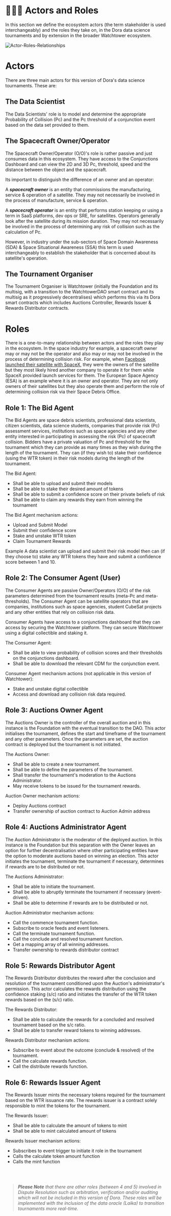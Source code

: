 # 🧑‍🤝‍🧑 Actors and Roles

In this section we define the ecosystem actors (the term stakeholder is used interchangeably) and the roles they take on, in the Dora data science tournaments and by extension in the broader Watchtower ecosystem.

![Actor-Roles-Relationships](img/actor-role-relationship.png)


# Actors
There are three main actors for this version of Dora's data science tournaments. These are:

## The Data Scientist
The Data Scientists' role is to model and determine the appropriate Probability of Collision (Pc) and the Pc threshold of a conjunction event based on the data set provided to them.

## The Spacecraft Owner/Operator
The Spacecraft Owner/Operator (O/O)'s role is rather passive and just consumes data in this ecosystem. They have access to the Conjunctions Dashboard and can view the 2D and 3D Pc, threshold, speed and the distance between the object and the spacecraft. 

Its important to distinguish the difference of an owner and an operator:

A _**spacecraft owner**_ is an entity that commissions the manufacturing, service & operation of a satellite. They may not necessarily be involved in the process of manufacture, service & operation.

A _**spacecraft operator**_ is an entity that performs station keeping or using a term in SaaS platforms, dev ops or SRE, for satellites. Operators generally look after the satellite during its mission duration. They may not necessarily be involved in the process of determining any risk of collision such as the calculation of Pc.

However, in industry under the sub-sectors of Space Domain Awareness (SDA) & Space Situational Awareness (SSA) this term is used interchangeably to establish the stakeholder that is concerned about its satellite's operation.

## The Tournament Organiser
The Tournament Organiser is Watchtower (initially the Foundation and its multisig, with a transition to the WatchtowerDAO smart contract and its multisig as it progressively decentralises) which performs this via its Dora smart contracts which includes Auctions Controller, Rewards Issuer & Rewards Distributor contracts.

# Roles 
There is a one-to-many relationship between actors and the roles they play in the ecosystem. In the space industry for example, a spacecraft owner may or may not be the operator and also may or may not be involved in the process of determining collision risk. For example, when [Facebook launched their satellite with SpaceX](https://www.theguardian.com/science/2016/sep/01/mark-zuckerberg-spacex-explosion-africa-internet), they were the owners of the satellite but they most likely hired another company to operate it for them while SpaceX provided launch services for them. The European Space Agency (ESA) is an example where it is an owner and operator. They are not only owners of their satellites but they also operate them and perform the role of determining collision risk via their Space Debris Office.

## Role 1: The Bid Agent 
The Bid Agents are space debris scientists, professional data scientists, citizen scientists, data science students, companies that provide risk (Pc) assessment services, institutions such as space agencies and any other entity interested in participating in assessing the risk (Pc) of spacecraft collision.
Bidders have a private valuation of Pc and threshold for the tournament which they can provide as many times as they wish during the length of the tournament. They can (if they wish to) stake their confidence (using the WTR token) in their risk models during the length of the tournament. 

The Bid Agent:
* Shall be able to upload and submit their models
* Shall be able to stake their desired amount of tokens
* Shall be able to submit a confidence score on their private beliefs of risk
* Shall be able to claim any rewards they earn from winning the tournament

The Bid Agent mechanism actions:
* Upload and Submit Model
* Submit their confidence score
* Stake and unstake WTR token
* Claim Tournament Rewards

Example
A data scientist can upload and submit their risk model then can (if they choose to) stake any WTR tokens they have and submit a confidence score between 1 and 10.

## Role 2: The Consumer Agent (User)
The Consumer Agents are passive Owner/Operators (O/O) of the risk parameters determined from the tournament results (meta-Pc and meta-thresholds). The Consumer Agent can be satellite operators that are companies, institutions such as space agencies, student CubeSat projects and any other entities that rely on collision risk data.

Consumer Agents have access to a conjunctions dashboard that they can access by securing the Watchtower platform. They can secure Watchtower using a digital collectible and staking it.

The Consumer Agent:
* Shall be able to view probability of collision scores and their thresholds on the conjunctions dashboard.
* Shall be able to download the relevant CDM for the conjunction event.

Consumer Agent mechanism actions (not applicable in this version of Watchtower):
* Stake and unstake digital collectible
* Access and download any collision risk data required.

## Role 3: Auctions Owner Agent
The Auctions Owner is the controller of the overall auction and in this instance is the Foundation with the eventual transition to the DAO. This actor initialises the tournament, defines the start and timeframe of the tournament and any other parameters. Once the parameters are set, the auction contract is deployed but the tournament is not initiated.

The Auctions Owner:
* Shall be able to create a new tournament.
* Shall be able to define the parameters of the tournament.
* Shall transfer the tournament's moderation to the Auctions Administrator.
* May receive tokens to be issued for the tournament rewards.

Auction Owner mechanism actions:
* Deploy Auctions contract
* Transfer ownership of auction contract to Auction Admin address

## Role 4: Auctions Administrator Agent
The Auction Administrator is the moderator of the deployed auction. In this instance is the Foundation but this separation with the Owner leaves an option for further decentralisation where other participating entities have the option to moderate auctions based on winning an election. This actor initiates the tournament, terminate the tournament if necessary, determines if rewards are to be distributed or not.

The Auctions Administrator:
* Shall be able to initiate the tournament.
* Shall be able to abruptly terminate the tournament if necessary (event-driven).
* Shall be able to determine if rewards are to be distributed or not.

Auction Administrator mechanism actions:
* Call the commence tournament function.
* Subscribe to oracle feeds and event listeners.
* Call the terminate tournament function.
* Call the conclude and resolved tournament function.
* Get a mapping array of all winning addresses.
* Transfer ownership to rewards distributor contract

## Role 5: Rewards Distributor Agent
The Rewards Distributor distributes the reward after the conclusion and resolution of the tournament conditioned upon the Auction's administrator's permission. This actor calculates the rewards distribution using the confidence staking (s/c) ratio and initiates the transfer of the WTR token rewards based on the (s/c) ratio. 

The Rewards Distributor:
* Shall be able to calculate the rewards for a concluded and resolved tournament based on the s/c ratio.
* Shall be able to transfer reward tokens to winning addresses.

Rewards Distributor mechanism actions:
* Subscribe to event about the outcome (conclude & resolved) of the tournament.
* Call the calculate rewards function.
* Call the distribute rewards function.

## Role 6: Rewards Issuer Agent
The Rewards Issuer mints the necessary tokens required for the tournament based on the WTR issuance rate. The rewards issuer is a contract solely responsible to mint the tokens for the tournament. 

The Rewards Issuer:
* Shall be able to calculate the amount of tokens to mint
* Shall be able to mint calculated amount of tokens

Rewards Issuer mechanism actions:
* Subscribes to event trigger to initiate it role in the tournament
* Calls the calculate token amount function
* Calls the mint function

</br>
</br>

> _**Please Note** that there are other roles (between 4 and 5) involved in Dispute Resolution such as arbitration, verification and/or auditing which will not be included in this version of Dora. These roles will be implemented with the inclusion of the data oracle (Laika) to transition tournaments more real-time._